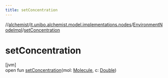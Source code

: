 ```yaml
---
title: setConcentration
---
```

//[alchemist](../../../index.html)/[it.unibo.alchemist.model.implementations.nodes](../index.html)/[EnvironmentNodeImpl](index.html)/[setConcentration](set-concentration.html)



# setConcentration



[jvm]\
open fun [setConcentration](set-concentration.html)(mol: [Molecule](../../it.unibo.alchemist.model.interfaces/-molecule/index.html), c: [Double](https://docs.oracle.com/javase/8/docs/api/java/lang/Double.html))




